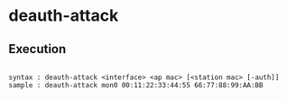 # deauth-attack


## Execution

```

syntax : deauth-attack <interface> <ap mac> [<station mac> [-auth]]
sample : deauth-attack mon0 00:11:22:33:44:55 66:77:88:99:AA:BB

```
